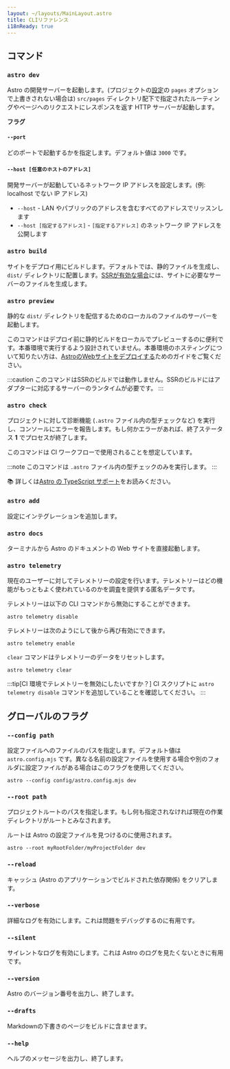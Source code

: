 ```yaml
---
layout: ~/layouts/MainLayout.astro
title: CLIリファレンス
i18nReady: true
---
```


## コマンド

### `astro dev`

Astro の開発サーバーを起動します。(プロジェクトの[設定](/ja/reference/configuration-reference/)の `pages` オプションで上書きされない場合は) `src/pages` ディレクトリ配下で指定されたルーティングやページへのリクエストにレスポンスを返す HTTP サーバーが起動します。

**フラグ**

#### `--port`

どのポートで起動するかを指定します。デフォルト値は `3000` です。

#### `--host [任意のホストのアドレス]`

開発サーバーが起動しているネットワーク IP アドレスを設定します。(例: localhost でない IP アドレス)

- `--host` - LAN やパブリックのアドレスを含むすべてのアドレスでリッスンします
- `--host [指定するアドレス]` - `[指定するアドレス]` のネットワーク IP アドレスを公開します

### `astro build`

サイトをデプロイ用にビルドします。デフォルトでは、静的ファイルを生成し、`dist/` ディレクトリに配置します。[SSRが有効な場合](/ja/guides/server-side-rendering/)には、サイトに必要なサーバーのファイルを生成します。

### `astro preview`

静的な `dist/` ディレクトリを配信するためのローカルのファイルのサーバーを起動します。

このコマンドはデプロイ前に静的ビルドをローカルでプレビューするのに便利です。本番環境で実行するよう設計されていません。本番環境のホスティングについて知りたい方は、[AstroのWebサイトをデプロイする](/ja/guides/deploy/)ためのガイドをご覧ください。

:::caution
このコマンドはSSRのビルドでは動作しません。SSRのビルドにはアダプターに対応するサーバーのランタイムが必要です。
:::

### `astro check`

プロジェクトに対して診断機能 (`.astro` ファイル内の型チェックなど) を実行し、コンソールにエラーを報告します。もし何かエラーがあれば、終了ステータス **1** でプロセスが終了します。

このコマンドは CI ワークフローで使用されることを想定しています。

:::note
このコマンドは `.astro` ファイル内の型チェックのみを実行します。
:::

📚 詳しくは[Astro の TypeScript サポート](/ja/guides/typescript/)をお読みください。

### `astro add`

設定にインテグレーションを追加します。

### `astro docs`

ターミナルから Astro のドキュメントの Web サイトを直接起動します。

### `astro telemetry`

現在のユーザーに対してテレメトリーの設定を行います。テレメトリーはどの機能がもっともよく使われているのかを調査を提供する匿名データです。

テレメトリーは以下の CLI コマンドから無効にすることができます。

```shell
astro telemetry disable
```

テレメトリーは次のようにして後から再び有効にできます。

```shell
astro telemetry enable
```

`clear` コマンドはテレメトリーのデータをリセットします。

```shell
astro telemetry clear
```

:::tip[CI 環境でテレメトリーを無効にしたいですか？]
CI スクリプトに `astro telemetry disable` コマンドを追加していることを確認してください。
:::

## グローバルのフラグ

### `--config path`

設定ファイルへのファイルのパスを指定します。デフォルト値は `astro.config.mjs` です。異なる名前の設定ファイルを使用する場合や別のフォルダに設定ファイルがある場合はこのフラグを使用してください。

```shell
astro --config config/astro.config.mjs dev
```

### `--root path`

プロジェクトルートのパスを指定します。もし何も指定されなければ現在の作業ディレクトリがルートとみなされます。

ルートは Astro の設定ファイルを見つけるのに使用されます。

```shell
astro --root myRootFolder/myProjectFolder dev
```

### `--reload`

キャッシュ (Astro のアプリケーションでビルドされた依存関係) をクリアします。

### `--verbose`

詳細なログを有効にします。これは問題をデバッグするのに有用です。

### `--silent`

サイレントなログを有効にします。これは Astro のログを見たくないときに有用です。

### `--version`

Astro のバージョン番号を出力し、終了します。

### `--drafts`

Markdownの下書きのページをビルドに含ませます。

### `--help`

ヘルプのメッセージを出力し、終了します。
